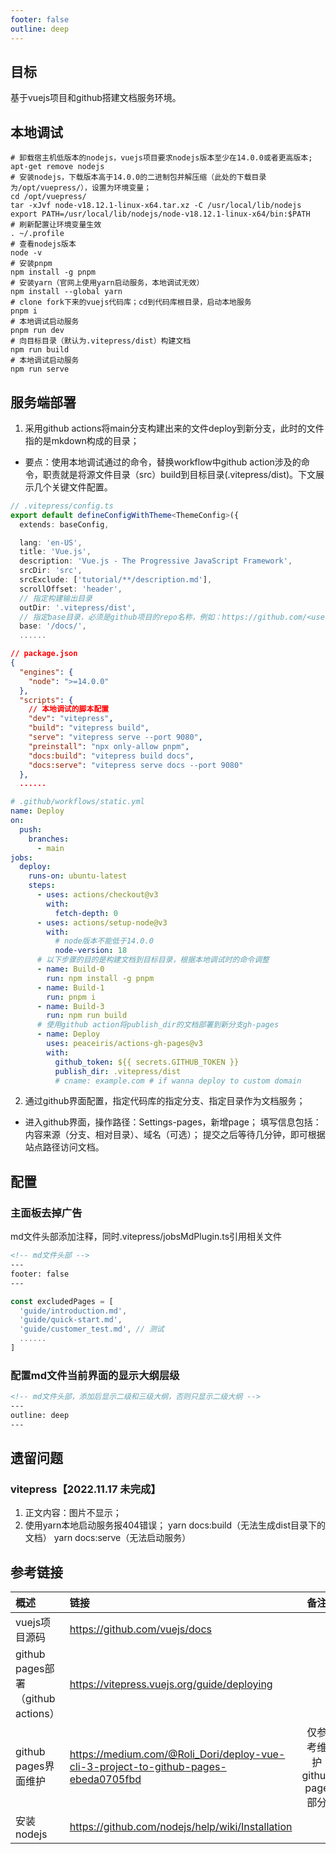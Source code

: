 ```yaml
---
footer: false
outline: deep
---
```

## 目标
基于vuejs项目和github搭建文档服务环境。

## 本地调试
```Shell
# 卸载宿主机低版本的nodejs，vuejs项目要求nodejs版本至少在14.0.0或者更高版本; 
apt-get remove nodejs
# 安装nodejs，下载版本高于14.0.0的二进制包并解压缩（此处的下载目录为/opt/vuepress/），设置为环境变量； 
cd /opt/vuepress/
tar -xJvf node-v18.12.1-linux-x64.tar.xz -C /usr/local/lib/nodejs 
export PATH=/usr/local/lib/nodejs/node-v18.12.1-linux-x64/bin:$PATH
# 刷新配置让环境变量生效
. ~/.profile
# 查看nodejs版本
node -v
# 安装pnpm
npm install -g pnpm
# 安装yarn（官网上使用yarn启动服务，本地调试无效）
npm install --global yarn
# clone fork下来的vuejs代码库；cd到代码库根目录，启动本地服务
pnpm i
# 本地调试启动服务
pnpm run dev
# 向目标目录（默认为.vitepress/dist）构建文档
npm run build
# 本地调试启动服务
npm run serve
```

## 服务端部署
1. 采用github actions将main分支构建出来的文件deploy到新分支，此时的文件指的是mkdown构成的目录； 
- 要点：使用本地调试通过的命令，替换workflow中github action涉及的命令，职责就是将源文件目录（src）build到目标目录(.vitepress/dist)。下文展示几个关键文件配置。
```ts
// .vitepress/config.ts
export default defineConfigWithTheme<ThemeConfig>({
  extends: baseConfig,

  lang: 'en-US',
  title: 'Vue.js',
  description: 'Vue.js - The Progressive JavaScript Framework',
  srcDir: 'src',
  srcExclude: ['tutorial/**/description.md'],
  scrollOffset: 'header',
  // 指定构建输出目录
  outDir: '.vitepress/dist',
  // 指定base目录，必须是github项目的repo名称，例如：https://github.com/<user-account>/<repo-name>
  base: '/docs/',
  ......
```

```json
// package.json
{
  "engines": {
    "node": ">=14.0.0"
  },
  "scripts": {
    // 本地调试的脚本配置
    "dev": "vitepress",
    "build": "vitepress build",
    "serve": "vitepress serve --port 9080",
    "preinstall": "npx only-allow pnpm",
    "docs:build": "vitepress build docs",
    "docs:serve": "vitepress serve docs --port 9080"
  },
  ......
```

```yaml
# .github/workflows/static.yml
name: Deploy
on:
  push:
    branches:
      - main
jobs:
  deploy:
    runs-on: ubuntu-latest
    steps:
      - uses: actions/checkout@v3
        with:
          fetch-depth: 0
      - uses: actions/setup-node@v3
        with:
          # node版本不能低于14.0.0
          node-version: 18
      # 以下步骤的目的是构建文档到目标目录，根据本地调试时的命令调整
      - name: Build-0
        run: npm install -g pnpm
      - name: Build-1
        run: pnpm i 
      - name: Build-3
        run: npm run build
      # 使用github action将publish_dir的文档部署到新分支gh-pages
      - name: Deploy
        uses: peaceiris/actions-gh-pages@v3
        with:
          github_token: ${{ secrets.GITHUB_TOKEN }}
          publish_dir: .vitepress/dist
          # cname: example.com # if wanna deploy to custom domain
```

2. 通过github界面配置，指定代码库的指定分支、指定目录作为文档服务； 
- 进入github界面，操作路径：Settings-pages，新增page； 填写信息包括：内容来源（分支、相对目录）、域名（可选）； 提交之后等待几分钟，即可根据站点路径访问文档。


## 配置
### 主面板去掉广告
md文件头部添加注释，同时.vitepress/jobsMdPlugin.ts引用相关文件
```md
<!-- md文件头部 -->
---
footer: false
---
```

```ts
const excludedPages = [
  'guide/introduction.md',
  'guide/quick-start.md',
  'guide/customer_test.md', // 测试
  ......
]
```
### 配置md文件当前界面的显示大纲层级
```md
<!-- md文件头部，添加后显示二级和三级大纲，否则只显示二级大纲 -->
---
outline: deep
---
```

## 遗留问题
### vitepress【2022.11.17 未完成】
1. 正文内容：图片不显示； 
2. 使用yarn本地启动服务报404错误；
yarn docs:build（无法生成dist目录下的文档）
yarn docs:serve（无法启动服务） 

## 参考链接

| 概述 | 链接 | 备注 |
| :-----| :---- | :----: |
| vuejs项目源码 | https://github.com/vuejs/docs |  |
| github pages部署（github actions） | https://vitepress.vuejs.org/guide/deploying |  |
| github pages界面维护 | https://medium.com/@Roli_Dori/deploy-vue-cli-3-project-to-github-pages-ebeda0705fbd | 仅参考维护github page部分 |
| 安装nodejs | https://github.com/nodejs/help/wiki/Installation |  |
